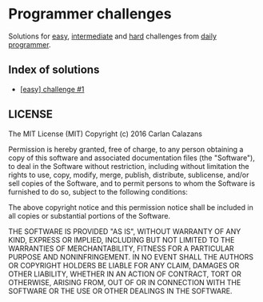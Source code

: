 # Programmer challenges

Solutions for [easy](/easy), [intermediate](/intermediate) and [hard](/hard) challenges from [daily programmer](https://www.reddit.com/r/dailyprogrammer).

## Index of solutions

- [\[easy\] challenge #1](/easy/1)

## LICENSE

The MIT License (MIT)
Copyright (c) 2016 Carlan Calazans <carlancalazans at gmail dot com>

Permission is hereby granted, free of charge, to any person obtaining a copy of this software and associated documentation files (the "Software"), to deal in the Software without restriction, including without limitation the rights to use, copy, modify, merge, publish, distribute, sublicense, and/or sell copies of the Software, and to permit persons to whom the Software is furnished to do so, subject to the following conditions:

The above copyright notice and this permission notice shall be included in all copies or substantial portions of the Software.

THE SOFTWARE IS PROVIDED "AS IS", WITHOUT WARRANTY OF ANY KIND, EXPRESS OR IMPLIED, INCLUDING BUT NOT LIMITED TO THE WARRANTIES OF MERCHANTABILITY, FITNESS FOR A PARTICULAR PURPOSE AND NONINFRINGEMENT. IN NO EVENT SHALL THE AUTHORS OR COPYRIGHT HOLDERS BE LIABLE FOR ANY CLAIM, DAMAGES OR OTHER LIABILITY, WHETHER IN AN ACTION OF CONTRACT, TORT OR OTHERWISE, ARISING FROM, OUT OF OR IN CONNECTION WITH THE SOFTWARE OR THE USE OR OTHER DEALINGS IN THE SOFTWARE.
